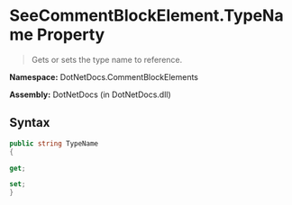 # SeeCommentBlockElement.TypeName Property
> Gets or sets the type name to reference.

**Namespace:** DotNetDocs.CommentBlockElements

**Assembly:** DotNetDocs (in DotNetDocs.dll)
## Syntax
```csharp
public string TypeName
{

get;

set;
}
```
